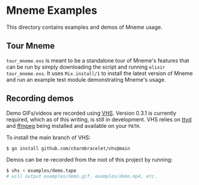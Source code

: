 # Mneme Examples

This directory contains examples and demos of Mneme usage.

## Tour Mneme

`tour_mneme.exs` is meant to be a standalone tour of Mneme's features that can be run by simply downloading the script and running `elixir tour_mneme.exs`.
It uses `Mix.install/1` to install the latest version of Mneme and run an example test module demonstrating Mneme's usage.

## Recording demos

Demo GIFs/videos are recorded using [VHS](https://github.com/charmbracelet/vhs).
Version 0.3.1 is currently required, which as of this writing, is still in development.
VHS relies on [ttyd](https://github.com/tsl0922/ttyd) and [ffmpeg](https://ffmpeg.org/) being installed and available on your `PATH`.

To install the main branch of VHS:

```sh
$ go install github.com/charmbracelet/vhs@main
```

Demos can be re-recorded from the root of this project by running:

```sh
$ vhs < examples/demo.tape
# will output examples/demo.gif, examples/demo.mp4, etc.
```
